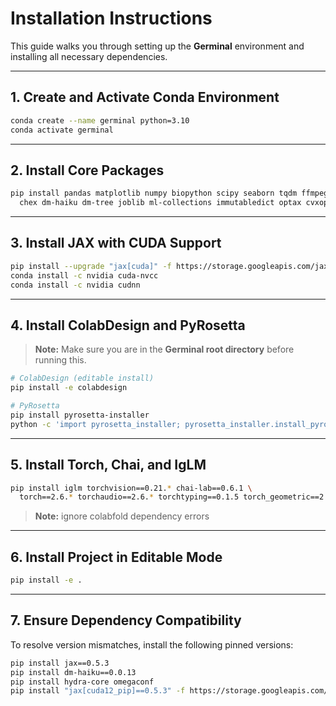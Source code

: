 # Installation Instructions

This guide walks you through setting up the **Germinal** environment and installing all necessary dependencies.

---

## 1. Create and Activate Conda Environment

```bash
conda create --name germinal python=3.10
conda activate germinal
```

---

## 2. Install Core Packages

```bash
pip install pandas matplotlib numpy biopython scipy seaborn tqdm ffmpeg py3dmol \
  chex dm-haiku dm-tree joblib ml-collections immutabledict optax cvxopt mdtraj colabfold
```

---

## 3. Install JAX with CUDA Support

```bash
pip install --upgrade "jax[cuda]" -f https://storage.googleapis.com/jax-releases/jax_cuda_releases.html
conda install -c nvidia cuda-nvcc
conda install -c nvidia cudnn
```

---

## 4. Install ColabDesign and PyRosetta

> **Note:** Make sure you are in the **Germinal root directory** before running this.

```bash
# ColabDesign (editable install)
pip install -e colabdesign

# PyRosetta
pip install pyrosetta-installer
python -c 'import pyrosetta_installer; pyrosetta_installer.install_pyrosetta()'
```

---

## 5. Install Torch, Chai, and IgLM

```bash
pip install iglm torchvision==0.21.* chai-lab==0.6.1 \
  torch==2.6.* torchaudio==2.6.* torchtyping==0.1.5 torch_geometric==2.6.*
```

> **Note:** ignore colabfold dependency errors

---

## 6. Install Project in Editable Mode

```bash
pip install -e .
```

---

## 7. Ensure Dependency Compatibility

To resolve version mismatches, install the following pinned versions:

```bash
pip install jax==0.5.3
pip install dm-haiku==0.0.13 
pip install hydra-core omegaconf
pip install "jax[cuda12_pip]==0.5.3" -f https://storage.googleapis.com/jax-releases/jax_cuda_releases.html
```

